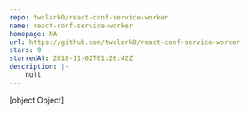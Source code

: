 ```yaml
---
repo: twclark0/react-conf-service-worker
name: react-conf-service-worker
homepage: NA
url: https://github.com/twclark0/react-conf-service-worker
stars: 9
starredAt: 2018-11-02T01:26:42Z
description: |-
    null
---
```


[object Object]
